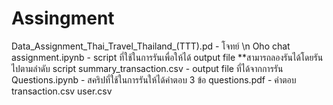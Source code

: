 # Assingment
Data_Assignment_Thai_Travel_Thailand_(TTT).pd - โจทย์ \n
Oho chat assignment.ipynb - script ที่ใช้ในการรันเพื่อให้ได้ output file **สามารถลองรันได้โดยรันไปตามลำดับ script
summary_transaction.csv - output file ที่ได้จากการรัน
Questions.ipynb - สคริปที่ใช้ในการรันให้ได้คำตอบ 3 ข้อ
questions.pdf - คำตอบ
transaction.csv
user.csv
